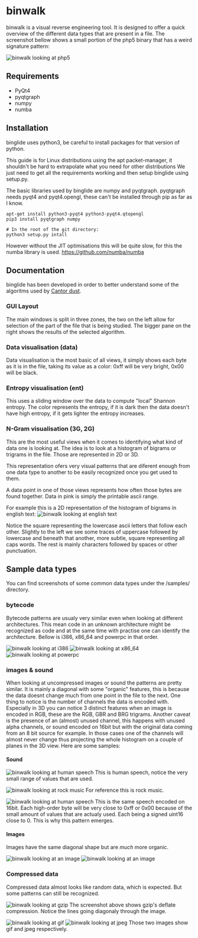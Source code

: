 binwalk
=======

binwalk is a visual reverse engineering tool. It is designed to offer a quick overview of the different data types that are present in a file. The screenshot bellow shows a small portion of the php5 binary that has a weird signature pattern:

![binwalk looking at php5](http://i.imgur.com/O6HMfSn.png)

## Requirements

   * PyQt4
   * pyqtgraph
   * numpy
   * numba


## Installation

binglide uses python3, be careful to install packages for that version of python.

This guide is for Linux distributions using the apt packet-manager, it shouldn't be hard to extrapolate what you need for other distributions We just need to get all the requirements working and then setup binglide using setup.py.

The basic libraries used by binglide are numpy and pyqtgraph. pyqtgraph needs pyqt4 and pyqt4.opengl, these can't be installed through pip as far as I know.

```
apt-get install python3-pyqt4 python3-pyqt4.qtopengl
pip3 install pyqtgraph numpy

# In the root of the git directory:
python3 setup.py intall
```

However without the JIT optimisations this will be quite slow, for this the numba library is used. https://github.com/numba/numba


## Documentation

binglide has been developed in order to better understand some of the algoritms used by [Cantor dust](https://sites.google.com/site/xxcantorxdustxx/).

### GUI Layout
The main windows is split in three zones, the two on the left allow for selection of the part of the file that is being studied. The bigger pane on the right shows the results of the selected algorithm.

### Data visualisation (data)
Data visualisation is the most basic of all views, it simply shows each byte as it is in the file, taking its value as a color: 0xff will be very bright, 0x00 will be black.

### Entropy visualisation (ent)
This uses a sliding window over the data to compute "local" Shannon entropy. The color represents the entropy, if it is dark then the data doesn't have high entropy, if it gets lighter the entropy increases.

### N-Gram visualisation (3G, 2G)
This are the most useful views when it comes to identifying what kind of data one is looking at. The idea is to look at a histogram of bigrams or trigrams in the file. Those are represented in 2D or 3D.

This representation ofers very visual patterns that are diferent enough from one data type to another to be easily recognized once you get used to them.

A data point in one of those views represents how often those bytes are found together. Data in pink is simply the printable ascii range.

For example this is a 2D representation of the histogram of bigrams in english text:
![binwalk looking at english text](https://raw.githubusercontent.com/wapiflapi/binglide/master/samples/text_2g.png)

Notice the square representing the lowercase ascii letters that follow each other. Slightly to the left we see some traces of uppercase followed by lowercase and beneath that another, more subtle, square representing all caps words. The rest is mainly characters followed by spaces or other punctuation.

## Sample data types

You can find screenshots of some common data types under the /samples/ directory.

### bytecode

Bytecode patterns are usualy very similar even when looking at different architectures. This mean code in an unknown architecture might be recognized as code and at the same time with practise one can identify the architecture. Bellow is i386, x86_64 and powerpc in that order.

![binwalk looking at i386](https://raw.githubusercontent.com/wapiflapi/binglide/master/samples/elf32-i386_2g_code.png)
![binwalk looking at x86_64](https://raw.githubusercontent.com/wapiflapi/binglide/master/samples/elf64-x86-64_2g_code.png)
![binwalk looking at powerpc](https://raw.githubusercontent.com/wapiflapi/binglide/master/samples/elf64-big-powerpc_2g_code.png)

### images & sound

When looking at uncompressed images or sound the patterns are pretty similar. It is mainly a diagonal with some "organic" features, this is because the data doesnt change much from one point in the file to the next. One thing to notice is the number of channels the data is encoded with. Especially in 3D you can notice 3 distinct features when an image is encoded in RGB, these are the RGB, GBR and BRG trigrams. Another caveat is the presence of an (almost) unused channel, this happens with unused alpha channels, or sound encoded on 16bit but with the original data coming from an 8 bit source for example. In those cases one of the channels will almost never change thus projecting the whole histogram on a couple of planes in the 3D view. Here are some samples:

#### Sound

![binwalk looking at human speech](https://raw.githubusercontent.com/wapiflapi/binglide/master/samples/speech_8b.wav_2g.png)
This is human speech, notice the very small range of values that are used.

![binwalk looking at rock music](https://raw.githubusercontent.com/wapiflapi/binglide/master/samples/music_8b.wav_2g.png)
For reference this is rock music.

![binwalk looking at human speech](https://raw.githubusercontent.com/wapiflapi/binglide/master/samples/speech_16b.wav_3g.png)
This is the same speech encoded on 16bit. Each high-order byte will be very close to 0xff or 0x00 because of the small amount of values that are actualy used. Each being a signed uint16 close to 0. This is why this pattern emerges.

#### Images

Images have the same diagonal shape but are _much_ more organic.

![binwalk looking at an image](https://raw.githubusercontent.com/wapiflapi/binglide/master/samples/rgb_24b.bmp_3g.png)
![binwalk looking at an image](https://raw.githubusercontent.com/wapiflapi/binglide/master/samples/rgb2_24b.bmp_3g.png)

### Compressed data

Compressed data almost looks like random data, which is expected. But some patterns can still be recognized.

![binwalk looking at gzip](https://raw.githubusercontent.com/wapiflapi/binglide/master/samples/gzip_2g.png)
The screenshot above shows gzip's deflate compression. Notice the lines going diagonaly through the image.

![binwalk looking at gif](https://raw.githubusercontent.com/wapiflapi/binglide/master/samples/gif_2g.png)
![binwalk looking at jpeg](https://raw.githubusercontent.com/wapiflapi/binglide/master/samples/jpeg_2g.png)
Those two images show gif and jpeg respectively.
